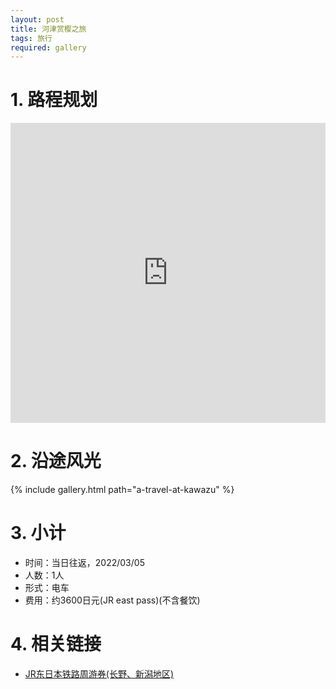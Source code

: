 ```yaml
---
layout: post
title: 河津赏樱之旅
tags: 旅行
required: gallery
---
```


# 1. 路程规划

<iframe src="https://www.google.com/maps/embed?pb=!1m18!1m12!1m3!1d104866.26745885951!2d138.8807227033843!3d34.77899144489431!2m3!1f0!2f0!3f0!3m2!1i1024!2i768!4f13.1!3m3!1m2!1s0x6019e41a83f74d67%3A0x9abc1a3ecf59e4b3!2z6Z2Z5YaI5Y6_6LS66IyC6YOh5rKz5rSl55S6!5e0!3m2!1szh-CN!2sjp!4v1646483487708!5m2!1szh-CN!2sjp" width="100%" height="480" style="border:0;" loading="lazy"></iframe>

# 2. 沿途风光

{% include gallery.html path="a-travel-at-kawazu" %}

# 3. 小计

- 时间：当日往返，2022/03/05
- 人数：1人
- 形式：电车
- 费用：约3600日元(JR east pass)(不含餐饮)

# 4. 相关链接

- [JR东日本铁路周游券(长野、新潟地区)](https://www.jreast.co.jp/multi/zh-CHS/pass/eastpass_n.html)
